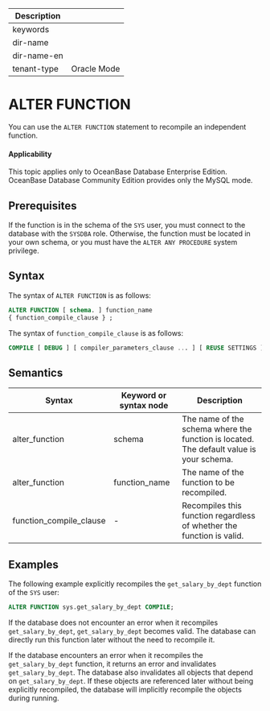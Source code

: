 | Description   |                 |
|---------------|-----------------|
| keywords      |                 |
| dir-name      |                 |
| dir-name-en   |                 |
| tenant-type   | Oracle Mode     |


# ALTER FUNCTION

You can use the `ALTER FUNCTION` statement to recompile an independent function.

  <main id="notice" >
    <h4>Applicability</h4>
    <p>This topic applies only to OceanBase Database Enterprise Edition. OceanBase Database Community Edition provides only the MySQL mode. </p>
  </main>

Prerequisites
-------------------------

If the function is in the schema of the `SYS` user, you must connect to the database with the `SYSDBA` role. Otherwise, the function must be located in your own schema, or you must have the `ALTER ANY PROCEDURE` system privilege.

Syntax
-----------------------

The syntax of `ALTER FUNCTION` is as follows:

```sql
ALTER FUNCTION [ schema. ] function_name
{ function_compile_clause } ;
```



The syntax of `function_compile_clause` is as follows:

```sql
COMPILE [ DEBUG ] [ compiler_parameters_clause ... ] [ REUSE SETTINGS ]
```



Semantics
-----------------------



| Syntax | Keyword or syntax node | Description |
|-------------------------|---------------|------------------------------------|
| alter_function | schema | The name of the schema where the function is located. The default value is your schema.  |
| alter_function | function_name | The name of the function to be recompiled.  |
| function_compile_clause | - | Recompiles this function regardless of whether the function is valid.  |



Examples
-----------------------

The following example explicitly recompiles the `get_salary_by_dept` function of the `SYS` user:

```sql
ALTER FUNCTION sys.get_salary_by_dept COMPILE;

```



If the database does not encounter an error when it recompiles `get_salary_by_dept`, `get_salary_by_dept` becomes valid. The database can directly run this function later without the need to recompile it.

If the database encounters an error when it recompiles the `get_salary_by_dept` function, it returns an error and invalidates `get_salary_by_dept`. The database also invalidates all objects that depend on `get_salary_by_dept`. If these objects are referenced later without being explicitly recompiled, the database will implicitly recompile the objects during running.
